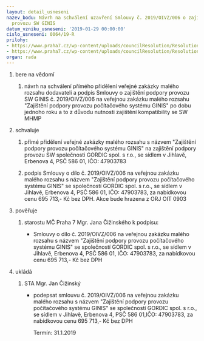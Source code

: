 ```yaml
---
layout: detail_usneseni
nazev_bodu: Návrh na schválení uzavření Smlouvy č. 2019/OIVZ/006 o zajištění podpory
  provozu SW GINIS
datum_vzniku_usneseni: '2019-01-29 00:00:00'
cislo_usneseni: 0064/19-R
prilohy:
- https://www.praha7.cz/wp-content/uploads/councilResolution/Resolutions/30561/export/1Duvodovazprava_1~427013.doc
- https://www.praha7.cz/wp-content/uploads/councilResolution/Resolutions/30561/export/export~427467.pdf
organ: rada
---
```

<ol id="urzList" class="urzList_view"><li class="urzClass1" id=""><span name="1">bere na vědomí</span><ol class="urzOlClass"><li class="urzClass2" id="" style="text-align: left;"><span><p>návrh na schválení přímého přidělení veřejné zakázky malého rozsahu dodavateli a podpis Smlouvy o zajištění podpory provozu SW GINIS č. 2019/OIVZ/006 na veřejnou zakázku malého rozsahu "Zajištění podpory provozu počítačového systému GINIS" po dobu jednoho roku a to z důvodu nutnosti zajištění kompatibility se SW MHMP<br></p></span></li></ol></li><li class="urzClass1" id=""><span name="24">schvaluje</span><ol class="urzOlClass"><li class="urzClass2" id="" style="text-align: left;"><span><p>přímé přidělení veřejné zakázky malého rozsahu s názvem "Zajištění podpory provozu počítačového systému GINIS" na zajištění podpory provozu SW společnosti GORDIC spol. s r.o., se sídlem v Jihlavě, Erbenova 4, PSČ 586 01, IČO: 47903783</p></span></li><li class="urzClass2" id="" style="text-align: left;"><span><p>podpis Smlouvy o dílo č. 2019/OIVZ/006 na veřejnou zakázku malého rozsahu s názvem "Zajištění podpory provozu počítačového systému GINIS" se společností GORDIC spol. s r.o., se sídlem v Jihlavě, Erbenova 4, PSČ 586 01, IČO: 47903783, za nabídkovou cenu 695 713,- Kč bez DPH. Akce bude hrazena z ORJ OIT 0903<br></p></span></li></ol></li><li class="urzClass1" id=""><span name="16">pověřuje</span><ol class="urzOlClass"><li class="urzClass2" id="" style="text-align: left;"><span><p>starostu MČ Praha 7 Mgr. Jana Čižinského k podpisu: <br></p></span><ul class="urzUlClass" id=""><li class="urzClass3" id="" style="text-align: left;"><span><p>Smlouvy o dílo č. 2019/OIVZ/006 na veřejnou zakázku malého rozsahu s názvem "Zajištění podpory provozu počítačového systému GINIS" se společností GORDIC spol. s r.o., se sídlem v Jihlavě, Erbenova 4, PSČ 586 01, IČO: 47903783, za nabídkovou cenu 695 713,- Kč bez DPH<br></p></span></li></ul></li></ol></li><li class="urzClass1" id="urzUkoly"><span name="1">ukládá</span><ol class="urzOlClass"><li class="urzClass2"><span><p>STA Mgr. Jan Čižinský</p></span><ul class="urzUlClass"><li class="urzClass3"><span><p>podepsat smlouvu č. 2019/OIVZ/006 na veřejnou zakázku malého rozsahu s názvem "Zajištění podpory provozu počítačového systému GINIS" se společností GORDIC spol. s r.o., se sídlem v Jihlavě, Erbenova 4, PSČ 586 01,IČO: 47903783, za nabídkovou cenu 695 713,- Kč bez DPH</p></span><span class="urzUkolTermin">  Termín:&nbsp;31.1.2019</span></li></ul></li></ol></li></ol>